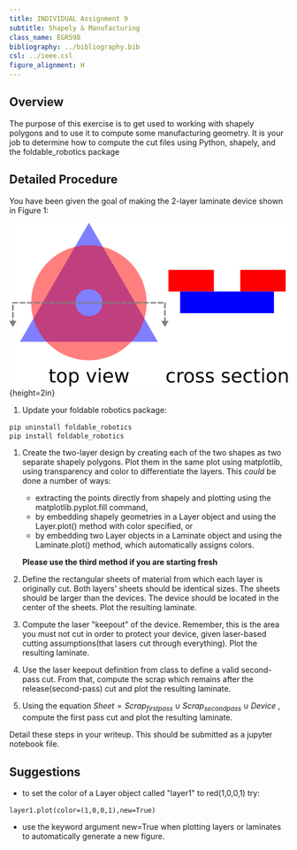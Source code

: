 ```yaml
---
title: INDIVIDUAL Assignment 9
subtitle: Shapely & Manufacturing
class_name: EGR598
bibliography: ../bibliography.bib
csl: ../ieee.csl
figure_alignment: H
---
```


## Overview

The purpose of this exercise is to get used to working with shapely polygons and to use it to compute some manufacturing geometry.  It is your job to determine how to compute the cut files using Python, shapely, and the foldable_robotics package

## Detailed Procedure

You have been given the goal of making the  2-layer laminate device shown in Figure 1:

![desired device](figures/assignment-8.png){height=2in}

1. Update your foldable robotics package:
```
pip uninstall foldable_robotics
pip install foldable_robotics
```

1. Create the two-layer design by creating each of the two shapes as two separate shapely polygons.  Plot them in the same plot using matplotlib, using transparency and color to differentiate the layers.  This *could* be done a number of ways:
    * extracting the points directly from shapely and plotting using the matplotlib.pyplot.fill command,
    * by embedding shapely geometries in a Layer object and using the Layer.plot() method with color specified, or
    * by embedding two Layer objects in a Laminate object and using the Laminate.plot() method, which automatically assigns colors.  

    **Please use the third method if you are starting fresh**

1. Define the rectangular sheets of material from which each layer is originally cut.  Both layers' sheets should be identical sizes.  The sheets should be larger than the devices.  The device should be located in the center of the sheets.  Plot the resulting laminate.

1. Compute the laser "keepout" of the device.  Remember, this is the area you must not cut in order to protect your device, given laser-based cutting assumptions(that lasers cut through everything). Plot the resulting laminate.

1. Use the laser keepout definition from class to define a valid second-pass cut.  From that, compute the scrap which remains after the release(second-pass) cut and plot the resulting laminate.

1. Using the equation $Sheet=Scrap_{firstpass} \cup Scrap_{secondpass} \cup Device$ , compute the first pass cut and plot the resulting laminate.

<!--1. Repeat steps 3-5 assuming CNC milling, with a relatively small but non-zero-diameter mill.( Try just a bit smaller than the center hole in the top figure.)  Describe the major differences in your computation and the result.-->

Detail these steps in your writeup.  This should be submitted as a jupyter notebook file.

## Suggestions
* to set the color of a Layer object called "layer1" to red(1,0,0,1) try:
```{python}
layer1.plot(color=(1,0,0,1),new=True)
```
* use the keyword argument new=True when plotting layers or laminates to automatically generate a new figure. 
